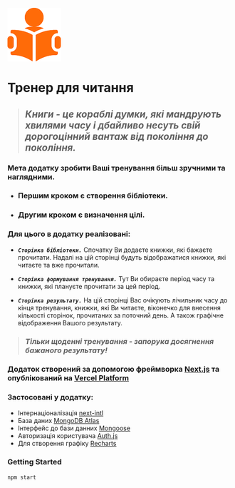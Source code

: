 ![logo](/public/coach6.png)

# Тренер для читання

> ## _Книги - це кораблі думки, які мандрують хвилями часу і дбайливо несуть свій дорогоцінний вантаж від покоління до покоління._

### Мета додатку зробити Ваші тренування більш зручними та наглядними.

- ### Першим кроком є створення бібліотеки.
- ### Другим кроком є визначення цілі.

### Для цього в додатку реалізовані:

- **_`Сторінка бібліотеки.`_** Спочатку Ви додаєте книжки, які бажаєте прочитати. Надалі на цій сторінці будуть відображатися книжки, які читаєте та вже прочитали.

- **_`Сторінка формування тренування.`_** Тут Ви обираєте період часу та книжки, які плануєте прочитати за цей період.

* **_`Сторінка результату.`_** На цій сторінці Вас очікують лічильник часу до кінця тренування, книжки, які Ви читаєте, віконечко для внесення кількості сторінок, прочитаних за поточний день. А також графічне відображення Вашого результату.

> ### _Тільки щоденні тренування - запорука досягнення бажаного результату!_

### Додаток створений за допомогою фреймворка [Next.js](https://nextjs.org/) та опублікований на [Vercel Platform](https://vercel.com/new?utm_medium=default-template&filter=next.js&utm_source=create-next-app&utm_campaign=create-next-app-readme)

### Застосовані у додатку:

- Інтернаціоналізація [next-intl](https://next-intl-docs.vercel.app/)
- База даних [MongoDB Atlas](https://www.mongodb.com/cloud/atlas/register)
- Інтерфейс до бази данних [Mongoose](https://mongoosejs.com/)
- Авторизація користувача [Auth.js](https://authjs.dev/)
- Для створення графіку [Recharts](https://www.npmjs.com/package/recharts)

### Getting Started

```bash
npm start
```
